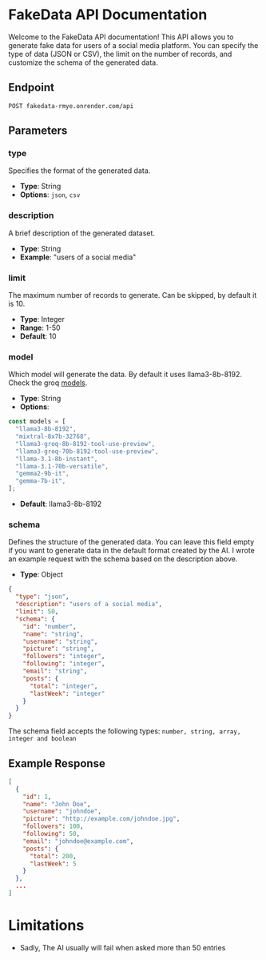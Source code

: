 # FakeData API Documentation

Welcome to the FakeData API documentation! This API allows you to generate fake data for users of a social media platform. You can specify the type of data (JSON or CSV), the limit on the number of records, and customize the schema of the generated data.

## Endpoint

```
POST fakedata-rmye.onrender.com/api
```

## Parameters

### type
  Specifies the format of the generated data.
- **Type**: String
- **Options**: `json`, `csv`

### description
  A brief description of the generated dataset.
- **Type**: String
- **Example**: "users of a social media"

### limit
  The maximum number of records to generate. Can be skipped, by default it is 10.
- **Type**: Integer
- **Range**: 1-50
- **Default**: 10

### model
  Which model will generate the data. By default it uses llama3-8b-8192. Check the groq [models](https://console.groq.com/docs/models).
- **Type**: String
- **Options**:
```javascript
const models = [
  "llama3-8b-8192",
  "mixtral-8x7b-32768",
  "llama3-groq-8b-8192-tool-use-preview",
  "llama3-groq-70b-8192-tool-use-preview",
  "llama-3.1-8b-instant",
  "llama-3.1-70b-versatile",
  "gemma2-9b-it",
  "gemma-7b-it",
];
```
 - **Default**: llama3-8b-8192

### schema
  Defines the structure of the generated data. You can leave this field empty if you want to generate data in the default format created by the AI. I wrote an example request with the schema based on the description above.
- **Type**: Object
```json
{
  "type": "json",
  "description": "users of a social media",
  "limit": 50,
  "schema": {
    "id": "number",
    "name": "string",
    "username": "string",
    "picture": "string",
    "followers": "integer",
    "following": "integer",
    "email": "string",
    "posts": {
      "total": "integer",
      "lastWeek": "integer"
    }
  }
}
```
The schema field accepts the following types: `number, string, array, integer and boolean`

## Example Response

```json
[
  {
    "id": 1,
    "name": "John Doe",
    "username": "johndoe",
    "picture": "http://example.com/johndoe.jpg",
    "followers": 100,
    "following": 50,
    "email": "johndoe@example.com",
    "posts": {
      "total": 200,
      "lastWeek": 5
    }
  },
  ...
]
```
# Limitations
- Sadly, The AI usually will fail when asked more than 50 entries
